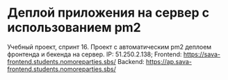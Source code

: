# Деплой приложения на сервер с использованием pm2

Учебный проект, спринт 16. Проект с автоматическим pm2 деплоем фронтенда и бекенда на сервер.
IP: 51.250.2.138;
Frontend: https://sava-frontend.students.nomoreparties.sbs/
Backend: https://ap.sava-frontend.students.nomoreparties.sbs/
